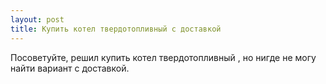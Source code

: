 ```yaml
---
layout: post 
title: Купить котел твердотопливный с доставкой 
--- 
```

Посоветуйте, решил купить котел твердотопливный , но нигде не могу найти вариант с доставкой.